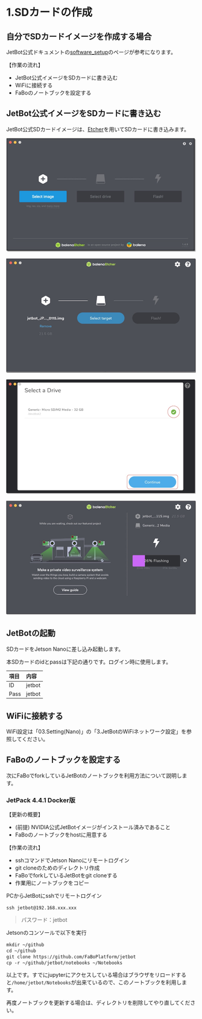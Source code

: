 # 1.SDカードの作成

## 自分でSDカードイメージを作成する場合
JetBot公式ドキュメントの[software_setup](https://jetbot.org/master/software_setup/sd_card.html)のページが参考になります。

【作業の流れ】
*   JetBot公式イメージをSDカードに書き込む
*   WiFiに接続する
*   FaBoのノートブックを設定する

## JetBot公式イメージをSDカードに書き込む

JetBot公式SDカードイメージは、[Etcher](https://www.balena.io/etcher/)を用いてSDカードに書き込みます。

![](./img/sd001.jpg)

![](./img/sd002.jpg)

![](./img/sd003.jpg)

![](./img/sd004.jpg)

## JetBotの起動

SDカードをJetson Nanoに差し込み起動します。

本SDカードのidとpassは下記の通りです。ログイン時に使用します。

|項目|内容|
|:--|:--|
|ID|jetbot|
|Pass|jetbot|

## WiFiに接続する
WiFi設定は「03.Setting(Nano)」の「3.JetBotのWiFiネットワーク設定」を参照してください。

## FaBoのノートブックを設定する
次にFaBoでforkしているJetBotのノートブックを利用方法について説明します。

### JetPack 4.4.1 Docker版
【更新の概要】
*   (前提) NVIDIA公式JetBotイメージがインストール済みであること
*   FaBoのノートブックをhostに用意する

【作業の流れ】
*   sshコマンドでJetson Nanoにリモートログイン
*   git cloneのためのディレクトリ作成
*   FaBoでforkしているJetBotをgit cloneする
*   作業用にノートブックをコピー

PCからJetBotにsshでリモートログイン
```
ssh jetbot@192.168.xxx.xxx
```
> パスワード：jetbot

Jetsonのコンソールで以下を実行
```
mkdir ~/github
cd ~/github
git clone https://github.com/FaBoPlatform/jetbot
cp -r ~/github/jetbot/notebooks ~/Notebooks
```
以上です。すでにjupyterにアクセスしている場合はブラウザをリロードすると`/home/jetbot/Notebooks`が出来ているので、このノートブックを利用します。

再度ノートブックを更新する場合は、ディレクトリを削除してやり直してください。
